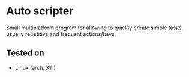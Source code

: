 # Auto scripter
Small multiplatform program for allowing to quickly create simple tasks, usually repetitive and frequent actions/keys.

## Tested on
- Linux (arch, X11)